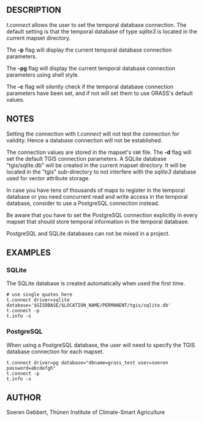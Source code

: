 ## DESCRIPTION

*t.connect* allows the user to set the temporal database connection. The
default setting is that the temporal database of type *sqlite3* is
located in the current mapset directory.

The **-p** flag will display the current temporal database connection
parameters.

The **-pg** flag will display the current temporal database connection
parameters using shell style.

The **-c** flag will silently check if the temporal database connection
parameters have been set, and if not will set them to use GRASS\'s
default values.

## NOTES

Setting the connection with *t.connect* will not test the connection for
validity. Hence a database connection will not be established.

The connection values are stored in the mapset\'s `VAR` file. The **-d**
flag will set the default TGIS connection parameters. A SQLite database
\"tgis/sqlite.db\" will be created in the current mapset directory. It
will be located in the \"tgis\" sub-directory to not interfere with the
*sqlite3* database used for vector attribute storage.

In case you have tens of thousands of maps to register in the temporal
database or you need concurrent read and write access in the temporal
database, consider to use a PostgreSQL connection instead.

Be aware that you have to set the PostgreSQL connection explicitly in
every mapset that should store temporal information in the temporal
database.

PostgreSQL and SQLite databases can not be mixed in a project.

## EXAMPLES

### SQLite

The SQLite database is created automatically when used the first time.

```
# use single quotes here
t.connect driver=sqlite database='$GISDBASE/$LOCATION_NAME/PERMANENT/tgis/sqlite.db'
t.connect -p
t.info -s
```

### PostgreSQL

When using a PostgreSQL database, the user will need to specify the TGIS
database connection for each mapset.

```
t.connect driver=pg database="dbname=grass_test user=soeren password=abcdefgh"
t.connect -p
t.info -s
```

## AUTHOR

Soeren Gebbert, Thünen Institute of Climate-Smart Agriculture
